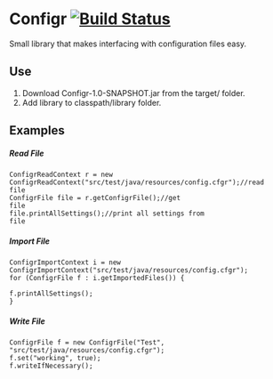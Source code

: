 # Configr [![Build Status](https://travis-ci.org/Noviv/Configr.svg?branch=master)](https://travis-ci.org/Noviv/Configr)
Small library that makes interfacing with configuration files easy.


## Use
1. Download Configr-1.0-SNAPSHOT.jar from the target/ folder.
2. Add library to classpath/library folder.

## Examples
##### Read File
<code>ConfigrReadContext r = new ConfigrReadContext("src/test/java/resources/config.cfgr");//read file</code><br>
<code>ConfigrFile file = r.getConfigrFile();//get file</code><br>
<code>file.printAllSettings();//print all settings from file</code><br>

##### Import File
<code>ConfigrImportContext i = new ConfigrImportContext("src/test/java/resources/config.cfgr");</code><br>
<code>for (ConfigrFile f : i.getImportedFiles()) {</code><br>
<code>  f.printAllSettings();</code><br>
<code>}</code>

##### Write File
<code>ConfigrFile f = new ConfigrFile("Test", "src/test/java/resources/config.cfgr");</code><br>
<code>f.set("working", true);</code><br>
<code>f.writeIfNecessary();</code><br>
